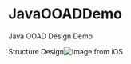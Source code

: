 # JavaOOADDemo
Java OOAD Design Demo


Structure Design![Image from iOS](https://user-images.githubusercontent.com/10727923/126067454-9e11f64f-567f-48f5-9cb5-4e845b0cef5f.jpg)

